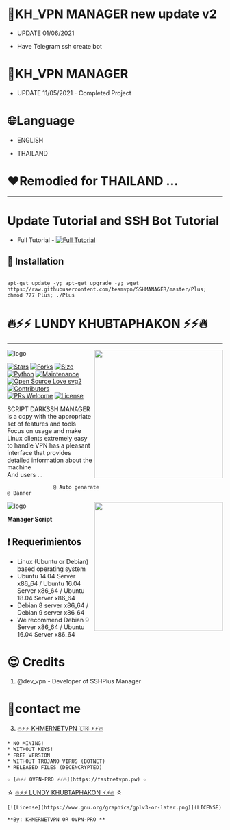 # 📌KH_VPN MANAGER new update v2

* UPDATE 01/06/2021

*  Have Telegram ssh create bot

# 📌KH_VPN MANAGER


* UPDATE 11/05/2021 - Completed Project

# 🌐Language

* ENGLISH
 
* THAILAND

# ❤️Remodied for THAILAND ...

-------------------------------------------------------------------------------

# Update Tutorial and SSH Bot Tutorial
- Full Tutorial - [![Full Tutorial](https://img.shields.io/badge/Watch%20Now-blue)](https://youtu.be/EdFbpnnCLeM)

## :book: Installation
```

apt-get update -y; apt-get upgrade -y; wget https://raw.githubusercontent.com/teamvpn/SSHMANAGER/master/Plus; chmod 777 Plus; ./Plus

```

# 🔥⚡️⚡️ LUNDY KHUBTAPHAKON ⚡️⚡️🔥

-------------------------------------------------------------------------------

<img align="right" src="https://github.com/sbatrow/DARKSSH-MANAGER/blob/main/image/ssh bot.jpg" width='300'/>

![logo](https://github.com/sbatrow/DARKSSH-MANAGER/blob/main/image/DARKSSH.jpg)

[![Stars](https://img.shields.io/github/stars/sbatrow/DARKSSH-MANAGER?style=flat-square&color=yellow)](https://github.com/sbatrow/DARKSSH-MANAGER/stargazers)
[![Forks](https://img.shields.io/github/forks/sbatrow/DARKSSH-MANAGER?style=flat-square&color=orange)](https://github.com/sbatrow/DARKSSH-MANAGER/fork)
[![Size](https://img.shields.io/github/repo-size/sbatrow/DARKSSH-MANAGER?style=flat-square&color=green)](https://github.com/sbatrow/DARKSSH-MANAGER/)   
[![Python](https://img.shields.io/badge/Python-v3.9-blue)](https://www.python.org/)
[![Maintenance](https://img.shields.io/badge/Maintained%3F-yes-green.svg)](https://github.com/sbatrow/DARKSSH-MANAGER/graphs/commit-activity)
[![Open Source Love svg2](https://badges.frapsoft.com/os/v2/open-source.svg?v=103)](https://github.com/sbatrow/DARKSSH-MANAGER)   
[![Contributors](https://img.shields.io/github/contributors/TeamUltroid/Ultroid?style=flat-square&color=green)](https://github.com/sbatrow/DARKSS-HMANAGER/graphs/contributors)        
[![PRs Welcome](https://img.shields.io/badge/PRs-welcome-brightgreen.svg?style=flat-square)](https://makeapullrequest.com)
[![License](https://img.shields.io/badge/License-GPL-blue)](https://github.com/sbatrow/DARKSSH-MANAGER/blob/main/LICENSE)





                 
 SCRIPT DARKSSH MANAGER is a copy with the appropriate set of features and tools
                 Focus on usage and make Linux clients extremely easy to handle
                 VPN has a pleasant interface that provides detailed information about the machine               
                 And users ...
                 
                                                          
                   @ Auto genarate                                                                                  @ Banner
<img align="right" src="https://github.com/sbatrow/DARKSSH-MANAGER/blob/main/image/banner.jpg" width='300'/>
  
![logo](https://github.com/sbatrow/DARKSSH-MANAGER/blob/main/image/outo.jpg)                 
         
**Manager Script**

## :heavy_exclamation_mark: Requerimientos

* Linux (Ubuntu or Debian) based operating system
* Ubuntu 14.04 Server x86_64 / Ubuntu 16.04 Server x86_64 / Ubuntu 18.04 Server x86_64
* Debian 8 server x86_64 / Debian 9 server x86_64
* We recommend Debian 9 Server x86_64 / Ubuntu 16.04 Server x86_64



# 😍 Credits

1. @dev_vpn - Developer of SSHPlus Manager

# 🏃‍contact me

3. [🔥⚡️⚡️ KHMERNETVPN 🇱🇰 ⚡️⚡️🔥](https://t.me/dev_vpn) 

```
* NO MINING!
* WITHOUT KEYS!
* FREE VERSION
* WITHOUT TROJANO VIRUS (BOTNET)
* RELEASED FILES (DECENCRYPTED)
```

```
☆ [🔥⚡️⚡️ OVPN-PRO ⚡️⚡️🔥](https://fastnetvpn.pw) ☆
```
☆ [🔥⚡️⚡️ LUNDY KHUBTAPHAKON ⚡️⚡️🔥](https://t.me/khmernetvpn) ☆
```
[![License](https://www.gnu.org/graphics/gplv3-or-later.png)](LICENSE)

**By: KHMERNETVPN OR OVPN-PRO **
